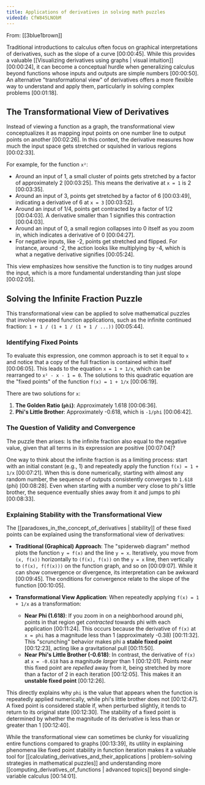 ```yaml
---
title: Applications of derivatives in solving math puzzles
videoId: CfW845LNObM
---
```


From: [[3blue1brown]] <br/> 

Traditional introductions to calculus often focus on graphical interpretations of derivatives, such as the slope of a curve <a class="yt-timestamp" data-t="00:00:45">[00:00:45]</a>. While this provides a valuable [[Visualizing derivatives using graphs | visual intuition]] <a class="yt-timestamp" data-t="00:00:24">[00:00:24]</a>, it can become a conceptual hurdle when generalizing calculus beyond functions whose inputs and outputs are simple numbers <a class="yt-timestamp" data-t="00:00:50">[00:00:50]</a>. An alternative "transformational view" of derivatives offers a more flexible way to understand and apply them, particularly in solving complex problems <a class="yt-timestamp" data-t="00:01:18">[00:01:18]</a>.

## The Transformational View of Derivatives

Instead of viewing a function as a graph, the transformational view conceptualizes it as mapping input points on one number line to output points on another <a class="yt-timestamp" data-t="00:02:26">[00:02:26]</a>. In this context, the derivative measures how much the input space gets stretched or squished in various regions <a class="yt-timestamp" data-t="00:02:33">[00:02:33]</a>.

For example, for the function `x²`:
*   Around an input of 1, a small cluster of points gets stretched by a factor of approximately 2 <a class="yt-timestamp" data-t="00:03:25">[00:03:25]</a>. This means the derivative at `x = 1` is 2 <a class="yt-timestamp" data-t="00:03:35">[00:03:35]</a>.
*   Around an input of 3, points get stretched by a factor of 6 <a class="yt-timestamp" data-t="00:03:49">[00:03:49]</a>, indicating a derivative of 6 at `x = 3` <a class="yt-timestamp" data-t="00:03:52">[00:03:52]</a>.
*   Around an input of 1/4, points get contracted by a factor of 1/2 <a class="yt-timestamp" data-t="00:04:03">[00:04:03]</a>. A derivative smaller than 1 signifies this contraction <a class="yt-timestamp" data-t="00:04:03">[00:04:03]</a>.
*   Around an input of 0, a small region collapses into 0 itself as you zoom in, which indicates a derivative of 0 <a class="yt-timestamp" data-t="00:04:27">[00:04:27]</a>.
*   For negative inputs, like -2, points get stretched and flipped. For instance, around -2, the action looks like multiplying by -4, which is what a negative derivative signifies <a class="yt-timestamp" data-t="00:05:24">[00:05:24]</a>.

This view emphasizes how sensitive the function is to tiny nudges around the input, which is a more fundamental understanding than just slope <a class="yt-timestamp" data-t="00:02:05">[00:02:05]</a>.

## Solving the Infinite Fraction Puzzle

This transformational view can be applied to solve mathematical puzzles that involve repeated function applications, such as the infinite continued fraction:
`1 + 1 / (1 + 1 / (1 + 1 / ...))` <a class="yt-timestamp" data-t="00:05:44">[00:05:44]</a>.

### Identifying Fixed Points
To evaluate this expression, one common approach is to set it equal to `x` and notice that a copy of the full fraction is contained within itself <a class="yt-timestamp" data-t="00:06:05">[00:06:05]</a>. This leads to the equation `x = 1 + 1/x`, which can be rearranged to `x² - x - 1 = 0`. The solutions to this quadratic equation are the "fixed points" of the function `f(x) = 1 + 1/x` <a class="yt-timestamp" data-t="00:06:19">[00:06:19]</a>.

There are two solutions for `x`:
1.  **The Golden Ratio (`phi`)**: Approximately 1.618 <a class="yt-timestamp" data-t="00:06:36">[00:06:36]</a>.
2.  **Phi's Little Brother**: Approximately -0.618, which is `-1/phi` <a class="yt-timestamp" data-t="00:06:42">[00:06:42]</a>.

### The Question of Validity and Convergence
The puzzle then arises: Is the infinite fraction also equal to the negative value, given that all terms in its expression are positive <a class="yt-timestamp" data-t="00:07:04">[00:07:04]</a>?

One way to think about the infinite fraction is as a limiting process: start with an initial constant (e.g., 1) and repeatedly apply the function `f(x) = 1 + 1/x` <a class="yt-timestamp" data-t="00:07:21">[00:07:21]</a>. When this is done numerically, starting with almost any random number, the sequence of outputs consistently converges to `1.618` (phi) <a class="yt-timestamp" data-t="00:08:28">[00:08:28]</a>. Even when starting with a number very close to phi's little brother, the sequence eventually shies away from it and jumps to phi <a class="yt-timestamp" data-t="00:08:33">[00:08:33]</a>.

### Explaining Stability with the Transformational View
The [[paradoxes_in_the_concept_of_derivatives | stability]] of these fixed points can be explained using the transformational view of derivatives:

*   **Traditional (Graphical) Approach**: The "spiderweb diagram" method plots the function `y = f(x)` and the line `y = x`. Iteratively, you move from `(x, f(x))` horizontally to `(f(x), f(x))` on the `y = x` line, then vertically to `(f(x), f(f(x)))` on the function graph, and so on <a class="yt-timestamp" data-t="00:09:07">[00:09:07]</a>. While it can show convergence or divergence, its interpretation can be awkward <a class="yt-timestamp" data-t="00:09:45">[00:09:45]</a>. The conditions for convergence relate to the slope of the function <a class="yt-timestamp" data-t="00:10:05">[00:10:05]</a>.

*   **Transformational View Application**: When repeatedly applying `f(x) = 1 + 1/x` as a transformation:
    *   **Near Phi (1.618)**: If you zoom in on a neighborhood around phi, points in that region get *contracted* towards phi with each application <a class="yt-timestamp" data-t="00:11:24">[00:11:24]</a>. This occurs because the derivative of `f(x)` at `x = phi` has a magnitude less than 1 (approximately -0.38) <a class="yt-timestamp" data-t="00:11:32">[00:11:32]</a>. This "scrunching" behavior makes phi a **stable fixed point** <a class="yt-timestamp" data-t="00:12:23">[00:12:23]</a>, acting like a gravitational pull <a class="yt-timestamp" data-t="00:11:50">[00:11:50]</a>.
    *   **Near Phi's Little Brother (-0.618)**: In contrast, the derivative of `f(x)` at `x = -0.618` has a magnitude *larger* than 1 <a class="yt-timestamp" data-t="00:12:01">[00:12:01]</a>. Points near this fixed point are *repelled* away from it, being stretched by more than a factor of 2 in each iteration <a class="yt-timestamp" data-t="00:12:05">[00:12:05]</a>. This makes it an **unstable fixed point** <a class="yt-timestamp" data-t="00:12:26">[00:12:26]</a>.

This directly explains why `phi` is the value that appears when the function is repeatedly applied numerically, while phi's little brother does not <a class="yt-timestamp" data-t="00:12:47">[00:12:47]</a>. A fixed point is considered stable if, when perturbed slightly, it tends to return to its original state <a class="yt-timestamp" data-t="00:12:30">[00:12:30]</a>. The stability of a fixed point is determined by whether the magnitude of its derivative is less than or greater than 1 <a class="yt-timestamp" data-t="00:12:40">[00:12:40]</a>.

While the transformational view can sometimes be clunky for visualizing entire functions compared to graphs <a class="yt-timestamp" data-t="00:13:39">[00:13:39]</a>, its utility in explaining phenomena like fixed point stability in function iteration makes it a valuable tool for [[calculating_derivatives_and_their_applications | problem-solving strategies in mathematical puzzles]] and understanding more [[computing_derivatives_of_functions | advanced topics]] beyond single-variable calculus <a class="yt-timestamp" data-t="00:14:01">[00:14:01]</a>.